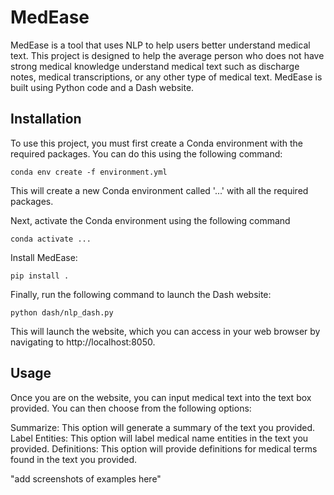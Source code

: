 # MedEase
MedEase is a tool that uses NLP to help users better understand medical text. This project is designed to help the average person who does not have strong medical knowledge understand medical text such as discharge notes, medical transcriptions, or any other type of medical text. MedEase is built using Python code and a Dash website.

## Installation
To use this project, you must first create a Conda environment with the required packages. You can do this using the following command:
```
conda env create -f environment.yml
```

This will create a new Conda environment called '...' with all the required packages.

Next, activate the Conda environment using the following command
```
conda activate ...
```

Install MedEase:
```
pip install .
```

Finally, run the following command to launch the Dash website:
```
python dash/nlp_dash.py
```

This will launch the website, which you can access in your web browser by navigating to http://localhost:8050.

## Usage
Once you are on the website, you can input medical text into the text box provided. You can then choose from the following options:

Summarize: This option will generate a summary of the text you provided.
Label Entities: This option will label medical name entities in the text you provided.
Definitions: This option will provide definitions for medical terms found in the text you provided.

"add screenshots of examples here"



